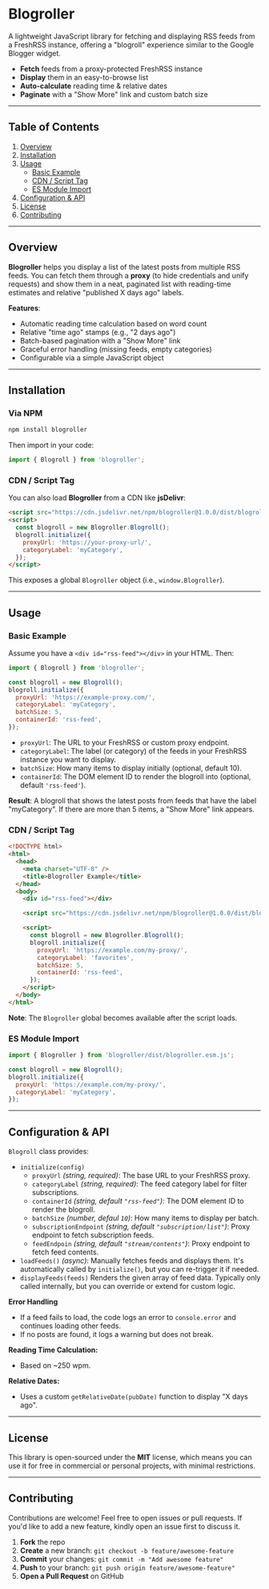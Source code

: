 # Blogroller

A lightweight JavaScript library for fetching and displaying RSS feeds from a FreshRSS instance, offering a "blogroll" experience similar to the Google Blogger widget.

- **Fetch** feeds from a proxy-protected FreshRSS instance
- **Display** them in an easy-to-browse list
- **Auto-calculate** reading time & relative dates
- **Paginate** with a "Show More" link and custom batch size

---

## Table of Contents

1. [Overview](#overview)
2. [Installation](#installation)
3. [Usage](#usage)
   - [Basic Example](#basic-example)
   - [CDN / Script Tag](#cdn--script-tag)
   - [ES Module Import](#es-module-import)
4. [Configuration & API](#configuration--api)
5. [License](#license)
6. [Contributing](#contributing)

---

## Overview

**Blogroller** helps you display a list of the latest posts from multiple RSS feeds. You can fetch them through a **proxy** (to hide credentials and unify requests) and show them in a neat, paginated list with reading-time estimates and relative "published X days ago" labels.

**Features**:

- Automatic reading time calculation based on word count
- Relative "time ago" stamps (e.g., "2 days ago")
- Batch-based pagination with a "Show More" link
- Graceful error handling (missing feeds, empty categories)
- Configurable via a simple JavaScript object

---

## Installation

### Via NPM

```bash
npm install blogroller
```

Then import in your code:

```js
import { Blogroll } from 'blogroller';
```

### CDN / Script Tag

You can also load **Blogroller** from a CDN like **jsDelivr**:

```html
<script src="https://cdn.jsdelivr.net/npm/blogroller@1.0.0/dist/blogroller.umd.js"></script>
<script>
  const blogroll = new Blogroller.Blogroll();
  blogroll.initialize({
    proxyUrl: 'https://your-proxy-url/',
    categoryLabel: 'myCategory',
  });
</script>
```

This exposes a global `Blogroller` object (i.e., `window.Blogroller`).

---

## Usage

### Basic Example

Assume you have a `<div id="rss-feed"></div>` in your HTML. Then:

```js
import { Blogroll } from 'blogroller';

const blogroll = new Blogroll();
blogroll.initialize({
  proxyUrl: 'https://example-proxy.com/',
  categoryLabel: 'myCategory',
  batchSize: 5,
  containerId: 'rss-feed',
});
```

- `proxyUrl`: The URL to your FreshRSS or custom proxy endpoint.
- `categoryLabel`: The label (or category) of the feeds in your FreshRSS instance you want to display.
- `batchSize`: How many items to display initially (optional, default 10).
- `containerId`: The DOM element ID to render the blogroll into (optional, default `'rss-feed'`).

**Result**: A blogroll that shows the latest posts from feeds that have the label "myCategory". If there are more than 5 items, a "Show More" link appears.

### CDN / Script Tag

```html
<!DOCTYPE html>
<html>
  <head>
    <meta charset="UTF-8" />
    <title>Blogroller Example</title>
  </head>
  <body>
    <div id="rss-feed"></div>

    <script src="https://cdn.jsdelivr.net/npm/blogroller@1.0.0/dist/blogroller.umd.js"></script>

    <script>
      const blogroll = new Blogroller.Blogroll();
      blogroll.initialize({
        proxyUrl: 'https://example.com/my-proxy/',
        categoryLabel: 'favorites',
        batchSize: 5,
        containerId: 'rss-feed',
      });
    </script>
  </body>
</html>
```

**Note**: The `Blogroller` global becomes available after the script loads.

### ES Module Import

```js
import { Blogroller } from 'blogroller/dist/blogroller.esm.js';

const blogroll = new Blogroll();
blogroll.initialize({
  proxyUrl: 'https://example.com/my-proxy/',
  categoryLabel: 'myCategory',
});
```

---

## Configuration & API

`Blogroll` class provides:

- `initialize(config)`
  - `proxyUrl` _(string, required)_: The base URL to your FreshRSS proxy.
  - `categoryLabel` _(string, required)_: The feed category label for filter subscriptions.
  - `containerId` _(string, default `"rss-feed"`)_: The DOM element ID to render the blogroll.
  - `batchSize` _(number, defaul `10`)_: How many items to display per batch.
  - `subscriptionEndpoint` _(string, default `"subscription/list"`)_: Proxy endpoint to fetch subscription feeds.
  - `feedEndpoin` _(string, default `"stream/contents"`)_: Proxy endpoint to fetch feed contents.
- `loadFeeds()` _(async)_: Manually fetches feeds and displays them. It's automatically called by `initialize()`, but you can re-trigger it if needed.
- `displayFeeds(feeds)` Renders the given array of feed data. Typically only called internally, but you can override or extend for custom logic.

**Error Handling**

- If a feed fails to load, the code logs an error to `console.error` and continues loading other feeds.
- If no posts are found, it logs a warning but does not break.

**Reading Time Calculation:**

- Based on ~250 wpm.

**Relative Dates:**

- Uses a custom `getRelativeDate(pubDate)` function to display "X days ago".

---

## License

This library is open-sourced under the **MIT** license, which means you can use it for free in commercial or personal projects, with minimal restrictions.

---

## Contributing

Contributions are welcome! Feel free to open issues or pull requests. If you'd like to add a new feature, kindly open an issue first to discuss it.

1. **Fork** the repo
2. **Create** a new branch: `git checkout -b feature/awesome-feature`
3. **Commit** your changes: `git commit -m "Add awesome feature"`
4. **Push** to your branch: `git push origin feature/awesome-feature"`
5. **Open a Pull Request** on GitHub
